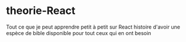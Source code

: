# theorie-React

Tout ce que je peut apprendre petit à petit sur React histoire d'avoir une espèce de bible disponible pour tout ceux qui en ont besoin
